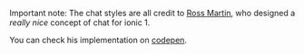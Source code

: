 Important note: The chat styles are all credit to [Ross Martin](http://codepen.io/rossmartin), who designed a *really nice* concept of chat for ionic 1. 

You can check his implementation on [codepen](http://codepen.io/rossmartin/pen/XJmpQr).

